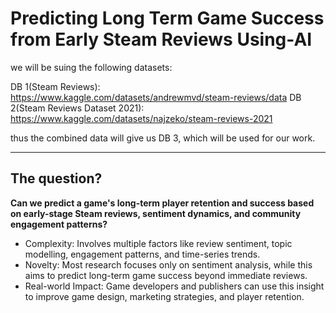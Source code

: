 # Predicting Long Term Game Success from Early Steam Reviews Using-AI

we will be suing the following datasets:

DB 1(Steam Reviews): https://www.kaggle.com/datasets/andrewmvd/steam-reviews/data
DB 2(Steam Reviews Dataset 2021): https://www.kaggle.com/datasets/najzeko/steam-reviews-2021

thus the combined data will give us DB 3, which will be used for our work.

---
## The question?

**Can we predict a game's long-term player retention and success based on early-stage Steam reviews, sentiment dynamics, and community engagement patterns?**

* Complexity: Involves multiple factors like review sentiment, topic modelling, engagement patterns, and time-series trends.
* Novelty: Most research focuses only on sentiment analysis, while this aims to predict long-term game success beyond immediate reviews.
* Real-world Impact: Game developers and publishers can use this insight to improve game design, marketing strategies, and player retention.
